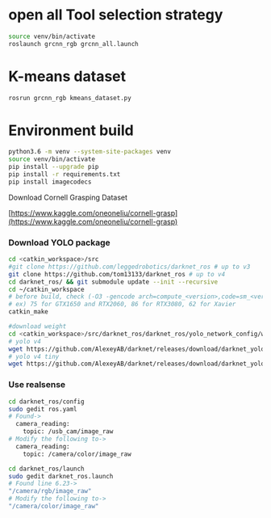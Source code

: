 # open all Tool selection strategy
```bash
source venv/bin/activate
roslaunch grcnn_rgb grcnn_all.launch
```

<!-- # realsense d435i and yolo v4
terminal 1
```bash
roslaunch realsense2_camera rs_aligned_depth.launch 
```
terminal 2
```bash
roslaunch yolo_detection yolo_get_wrs.launch
```
(can't use)roslaunch grcnn_rgb grcnn_grasp.launch

# GRCNN
terminal 3
```bash
source venv/bin/activate
rosrun grcnn_rgb run_realtime.py 
``` -->
# K-means dataset
```bash
rosrun grcnn_rgb kmeans_dataset.py 
```

# Environment build
```bash
python3.6 -m venv --system-site-packages venv
source venv/bin/activate
pip install --upgrade pip
pip install -r requirements.txt
pip install imagecodecs
```

Download Cornell Grasping Dataset

[https://www.kaggle.com/oneoneliu/cornell-grasp](https://www.kaggle.com/oneoneliu/cornell-grasp)
### Download YOLO package
```bash
cd <catkin_workspace>/src
#git clone https://github.com/leggedrobotics/darknet_ros # up to v3
git clone https://github.com/tom13133/darknet_ros # up to v4
cd darknet_ros/ && git submodule update --init --recursive
cd ~/catkin_workspace
# before build, check (-O3 -gencode arch=compute_<version>,code=sm_<version>) part in darknet_ros/darknet_ros/CMakeLists.txt if you use CUDA
# ex) 75 for GTX1650 and RTX2060, 86 for RTX3080, 62 for Xavier 
catkin_make

#download weight
cd <catkin_workspace>/src/darknet_ros/darknet_ros/yolo_network_config/weights
# yolo v4
wget https://github.com/AlexeyAB/darknet/releases/download/darknet_yolo_v3_optimal/yolov4.weights
# yolo v4 tiny
wget https://github.com/AlexeyAB/darknet/releases/download/darknet_yolo_v4_pre/yolov4-tiny.weights
```
### Use realsense 
```bash
cd darknet_ros/config
sudo gedit ros.yaml
# Found->
  camera_reading:
    topic: /usb_cam/image_raw
# Modify the following to->
  camera_reading:
    topic: /camera/color/image_raw

cd darknet_ros/launch
sudo gedit darknet_ros.launch
# Found line 6.23->
"/camera/rgb/image_raw"
# Modify the following to->
"/camera/color/image_raw"
```
